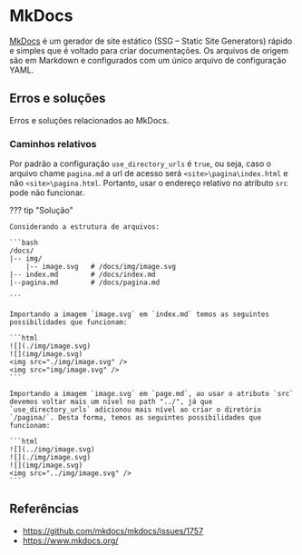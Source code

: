 # MkDocs

[MkDocs](https://www.mkdocs.org) é um gerador de site estático (SSG – Static Site Generators) rápido e simples que é voltado para criar documentações. Os arquivos de origem são em Markdown e configurados com um único arquivo de configuração YAML.

## Erros e soluções

Erros e soluções relacionados ao MkDocs.

### Caminhos relativos

Por padrão a configuração `use_directory_urls` é `true`, ou seja, caso o arquivo chame `pagina.md` a url de acesso será  `<site>\pagina\index.html` e não `<site>\pagina.html`. Portanto, usar o endereço relativo no atributo `src` pode não funcionar.

??? tip "Solução"

    Considerando a estrutura de arquivos:

    ```bash
    /docs/
    |-- img/
        |-- image.svg   # /docs/img/image.svg
    |-- index.md        # /docs/index.md
    |--pagina.md        # /docs/pagina.md

    ```

    Importando a imagem `image.svg` em `index.md` temos as seguintes possibilidades que funcionam:

    ```html
    ![](./img/image.svg)
    ![](img/image.svg)
    <img src="./img/image.svg" />
    <img src="img/image.svg" />
    ```

    Importando a imagem `image.svg` em `page.md`, ao usar o atributo `src` devemos voltar mais um nível no path "../", já que `use_directory_urls` adicionou mais nível ao criar o diretório `/pagina/`. Desta forma, temos as seguintes possibilidades que funcionam:

    ```html
    ![](../img/image.svg)
    ![](./img/image.svg)
    ![](img/image.svg)
    <img src="../img/image.svg" />
    ```

## Referências

- <https://github.com/mkdocs/mkdocs/issues/1757>
- <https://www.mkdocs.org/>
